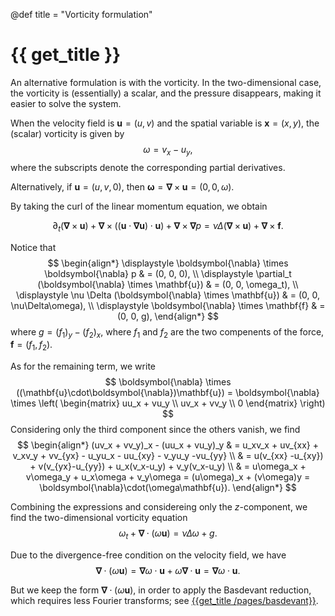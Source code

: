 @def title = "Vorticity formulation"

# {{ get_title }}

An alternative formulation is with the vorticity. In the two-dimensional case, the vorticity is (essentially) a scalar, and the pressure disappears, making it easier to solve the system.

When the velocity field is $\mathbf{u} = (u, v)$ and the spatial variable is $\mathbf{x} = (x, y)$, the (scalar) vorticity is given by
$$ \omega = v_x - u_y,
$$
where the subscripts denote the corresponding partial derivatives.

Alternatively, if $\mathbf{u} = (u, v, 0)$, then $\mathbf{\omega} = \boldsymbol{\nabla} \times \mathbf{u} = (0, 0, \omega)$.

By taking the curl of the linear momentum equation, we obtain

$$
\partial_t (\boldsymbol{\nabla} \times \mathbf{u}) + \boldsymbol{\nabla} \times ((\mathbf{u} \cdot \boldsymbol{\nabla} \mathbf{u})\cdot \mathbf{u}) + \boldsymbol{\nabla} \times \boldsymbol{\nabla} p = \nu \Delta (\boldsymbol{\nabla} \times \mathbf{u}) + \boldsymbol{\nabla} \times \mathbf{f}.
$$

Notice that
$$
\begin{align*}
  \displaystyle \boldsymbol{\nabla} \times \boldsymbol{\nabla} p & = (0, 0, 0), \\
  \displaystyle \partial_t (\boldsymbol{\nabla} \times \mathbf{u}) & = (0, 0, \omega_t), \\
  \displaystyle \nu \Delta (\boldsymbol{\nabla} \times \mathbf{u}) & = (0, 0, \nu\Delta\omega), \\
  \displaystyle \boldsymbol{\nabla} \times \mathbf{f} & = (0, 0, g),
 \end{align*}
$$
where $g = (f_1)_y - (f_2)_x$, where $f_1$ and $f_2$ are the two compenents of the force, $\mathbf{f} = (f_1, f_2)$.

As for the remaining term, we write 
$$
\boldsymbol{\nabla} \times ((\mathbf{u}\cdot\boldsymbol{\nabla})\mathbf{u}) = \boldsymbol{\nabla} \times \left( \begin{matrix} uu_x + vu_y \\ uv_x + vv_y \\ 0 \end{matrix}  \right)
$$
Considering only the third component since the others vanish, we find
$$
\begin{align*}
(uv_x + vv_y)_x - (uu_x + vu_y)_y & = u_xv_x + uv_{xx} + v_xv_y + vv_{yx} - u_yu_x - uu_{xy} - v_yu_y  -vu_{yy} \\
  & = u(v_{xx} -u_{xy}) + v(v_{yx}-u_{yy}) + u_x(v_x-u_y) + v_y(v_x-u_y) \\
  & = u\omega_x + v\omega_y + u_x\omega + v_y\omega = (u\omega)_x + (v\omega)y = \boldsymbol{\nabla}\cdot(\omega\mathbf{u}).
\end{align*}
$$

Combining the expressions and considereing only the $z$-component, we find the two-dimensional vorticity equation
$$
  \omega_t + \boldsymbol{\nabla}\cdot(\omega\mathbf{u}) = \nu\Delta \omega + g.
$$

Due to the divergence-free condition on the velocity field, we have
$$
\boldsymbol{\nabla}\cdot(\omega\mathbf{u}) = \boldsymbol{\nabla}\omega \cdot \mathbf{u} + \omega \boldsymbol{\nabla}\cdot \mathbf{u} = \boldsymbol{\nabla}\omega \cdot \mathbf{u}.
$$

But we keep the form $\boldsymbol{\nabla}\cdot(\omega\mathbf{u}),$ in order to apply the Basdevant reduction, which requires less Fourier transforms; see [{{get_title /pages/basdevant}}](/pages/basdevand).
